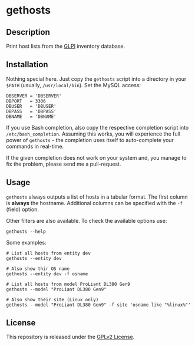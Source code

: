 # gethosts

## Description

Print host lists from the [GLPI](https://glpi-project.org/) inventory database.

## Installation

Nothing special here. Just copy the `gethosts` script into a directory in your
`$PATH` (usually, `/usr/local/bin`). Set the MySQL access:
```
DBSERVER = 'DBSERVER'
DBPORT   = 3306
DBUSER   = 'DBUSER'
DBPASS   = 'DBPASS'
DBNAME   = 'DBNAME'
```

If you use Bash completion, also copy the respective completion script into
`/etc/bash_completion`. Assuming this works, you will experience the full
power of `gethosts` - the completion uses itself to auto-complete your commands
in real-time.

If the given completion does not work on your system and, you manage to fix
the problem, please send me a pull-request.

## Usage

`gethosts` always outputs a list of hosts in a tabular format. The first column
is **always** the hostname. Additional columns can be specified with the `-f`
(field) option.

Other filters are also available. To check the available options use:
```
gethosts --help
```

Some examples:
```
# List all hosts from entity dev
gethosts --entity dev

# Also show thir OS name
gethosts --entity dev -f osname

# List all hosts from model ProLiant DL380 Gen9
gethosts --model "ProLiant DL380 Gen9"

# Also show their site (Linux only)
gethosts --model "ProLiant DL380 Gen9" -f site 'osname like "%linux%"'
```

## License

This repository is released under the [GPLv2 License](https://www.gnu.org/licenses/old-licenses/gpl-2.0.en.html).

